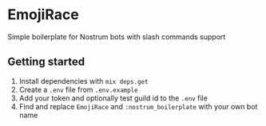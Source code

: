 # EmojiRace

Simple boilerplate for Nostrum bots with slash commands support

## Getting started

1. Install dependencies with `mix deps.get`
2. Create a `.env` file from `.env.example`
3. Add your token and optionally test guild id to the `.env` file
4. Find and replace `EmojiRace` and `:nostrum_boilerplate` with your
   own bot name
